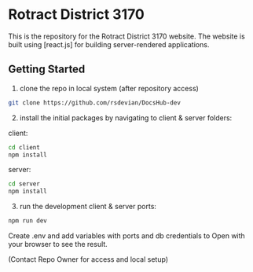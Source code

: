 # Rotract District 3170

This is the repository for the Rotract District 3170 website. The website is built using [react.js] for building server-rendered applications.

## Getting Started

1. clone the repo in local system (after repository access)

```bash
git clone https://github.com/rsdevian/DocsHub-dev
```

2. install the initial packages by navigating to client & server folders:

client:

```bash
cd client
npm install
```

server:

```bash
cd server
npm install
```

3. run the development client & server ports:

```bash
npm run dev
```

Create .env and add variables with ports and db credentials to Open with your browser to see the result.

(Contact Repo Owner for access and local setup)

<!-- You can start editing the page by modifying `pages/index.js`. The page auto-updates as you edit the file. -->
